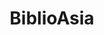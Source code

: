 ---
layout: homepage
title: BiblioAsia
description: 'BiblioAsia is a free quarterly publication produced by the National Library Board. It features articles on the history, culture and heritage of Singapore within the larger Asian context, and has a strong focus on the collections and services of the National Library.'
permalink: /
notification: 'This website is in beta - your valuable <a href="https://www.google.com">feedback</a> will help us in improving it.'
sections:
    - hero:
        title: BiblioAsia
        background: /images/homepage-background.png
        button: 'Learn More'
        url: /about-us/
        key_highlights:
		- title: 'Highlight A'
		  description: 'Important highlight A is important'
          url: 'https://google.com'
		- title: 'Highlight B'
          description: 'Important highlight B is equally important'
          url: 'https://yahoo.com'
        - title: 'Page A'
          description: 'Page A is important too'
          url: /page-A/
    - resources:
      title: Resources
      subtitle: 'Read up on'
      button: 'More Resources'
      url: /resources/
---